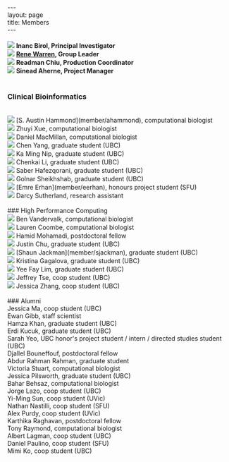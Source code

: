 ---<br>
layout: page<br>
title: Members<br>
---<br>
<br>
<img class="avatar" src="assets/avatars/ibirol.jpeg"> **Inanc Birol, Principal Investigator**  <br>
<img class="avatar" src="assets/avatars/rwarren.png"> **[Rene Warren](member/rwarren), Group Leader**  <br>
<img class="avatar" src="assets/avatars/rchiu.jpg"> **Readman Chiu, Production Coordinator**  <br>
<img class="avatar" src="assets/avatars/saherne.jpg"> **Sinead Aherne, Project Manager**<br>
<br>
### Clinical Bioinformatics<br>
<br>
<img class="avatar" src="assets/avatars/ahammond.jpg"> [S. Austin Hammond](member/ahammond), computational biologist<br>
<img class="avatar" src="assets/avatars/zxue.jpg"> Zhuyi Xue, computational biologist  <br>
<img class="avatar" src="assets/avatars/dmacmillan.jpg"> Daniel MacMillan, computational biologist  <br>
<img class="avatar" src="assets/avatars/cyang.jpg"> Chen Yang, graduate student (UBC)  <br>
<img class="avatar" src="assets/avatars/kmnip.png"> Ka Ming Nip, graduate student (UBC)  <br>
<img class="avatar" src="assets/avatars/cli.jpg"> Chenkai Li, graduate student (UBC)<br>
<img class="avatar" src="assets/avatars/shafezqorani.png"> Saber Hafezqorani, graduate student (UBC)<br>
<img class="avatar" src="assets/avatars/gsheikhshab.jpg"> Golnar Sheikhshab, graduate student (UBC)<br>
<img class="avatar" src="assets/avatars/eerhan.jpg"> [Emre Erhan](member/eerhan), honours project student (SFU)<br>
<img class="avatar" src="assets/avatars/dsutherland.jpg"> Darcy Sutherland, research assistant<br>
<br>
### High Performance Computing<br>
<img class="avatar" src="assets/avatars/bvandervalk.jpeg"> Ben Vandervalk, computational biologist  <br>
<img class="avatar" src="assets/avatars/lcoombe.jpg"> Lauren Coombe, computational biologist  <br>
<img class="avatar" src="assets/avatars/hmohamadi.jpeg"> Hamid Mohamadi, postdoctoral fellow  <br>
<img class="avatar" src="assets/avatars/jchu.jpeg"> Justin Chu, graduate student (UBC)  <br>
<img class="avatar" src="assets/avatars/sjackman.jpeg"> [Shaun Jackman](member/sjackman), graduate student (UBC)  <br>
<img class="avatar" src="assets/avatars/kgagalova.jpg"> Kristina Gagalova, graduate student (UBC)  <br>
<img class="avatar" src="assets/avatars/yflim.jpg"> Yee Fay Lim, graduate student (UBC)  <br>
<img class="avatar" src="assets/avatars/jtse.jpg"> Jeffrey Tse, coop student (UBC)<br>
<img class="avatar" src="assets/avatars/jzhang.jpg"> Jessica Zhang, coop student (UBC)<br>
<br>
### Alumni<br>
Jessica Ma, coop student (UBC)<br>
Ewan Gibb, staff scientist  <br>
Hamza Khan, graduate student (UBC)  <br>
Erdi Kucuk, graduate student (UBC)  <br>
Sarah Yeo, UBC honor's project student / intern / directed studies student (UBC)  <br>
Djallel Bouneffouf, postdoctoral fellow  <br>
Abdur Rahman Rahman, graduate student<br>
Victoria Stuart, computational biologist<br>
Jessica Pilsworth, graduate student (UBC)  <br>
Bahar Behsaz, computational biologist  <br>
Jorge Lazo, coop student (UBC)<br>
Yi-Ming Sun, coop student (UVic)  <br>
Nathan Nastilli, coop student (SFU)  <br>
Alex Purdy, coop student (UVic)  <br>
Karthika Raghavan, postdoctoral fellow  <br>
Tony Raymond, computational biologist  <br>
Albert Lagman, coop student (UBC)  <br>
Daniel Paulino, coop student (SFU)  <br>
Mimi Ko, coop student (UBC)  <br>
